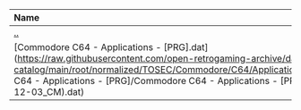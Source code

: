 |Name|Size|
|:---|---:|
|[..](../index.html)|DIR|
|[Commodore C64 - Applications - [PRG].dat](https://raw.githubusercontent.com/open-retrogaming-archive/dat-catalog/main/root/normalized/TOSEC/Commodore/C64/Applications/[PRG]/Commodore C64 - Applications - [PRG]/Commodore C64 - Applications - [PRG] (TOSEC-v2022-12-03_CM).dat)|1124174|
